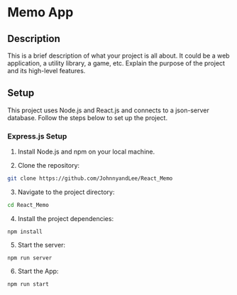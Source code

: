 # Memo App

## Description

This is a brief description of what your project is all about. It could be a web application, a utility library, a game, etc. Explain the purpose of the project and its high-level features.

## Setup

This project uses Node.js and React.js and connects to a json-server database. Follow the steps below to set up the project.

### Express.js Setup

1. Install Node.js and npm on your local machine.

2. Clone the repository:

```bash
git clone https://github.com/JohnnyandLee/React_Memo
```

3. Navigate to the project directory:

```bash
cd React_Memo
```

4. Install the project dependencies:

```
npm install
```

5. Start the server:

```
npm run server
```


6. Start the App:

```
npm run start
```